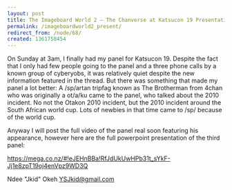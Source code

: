 ```yaml
---
layout: post
title: The Imageboard World 2 – The Chanverse at Katsucon 19 Presentation
permalink: /imageboardworld2_present/
redirect_from: /node/68/
created: 1361758454
---
```

On Sunday at 3am, I finally had my panel for Katsucon 19. Despite the fact that I only had few people going to the panel and a three phone calls by a known group of cyberyobs, it was relatively quiet despite the new information featured in the thread. But there was something that made my panel a lot better: A /sp/artan tripfag known as The Brotherman from 4chan who was originally a ot/a/ku came to the panel, who talked about the 2010 incident. No not the Otakon 2010 incident, but the 2010 incident around the South African world cup. Lots of newbies in that time came to /sp/ because of the world cup.

Anyway I will post the full video of the panel real soon featuring his appearance, however here are the full powerpoint presentation of the third panel:

https://mega.co.nz/#!eJEHnBBa!RfJdUkUwHPb31t_sYkF-Jj1e8zpT19oj4enVpz9WD3Q

Ndee "Jkid" Okeh
YSJkid@gmail.com

